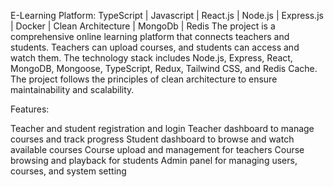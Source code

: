 E-Learning Platform: TypeScript | Javascript | React.js | Node.js | Express.js | Docker | Clean Architecture | MongoDb | Redis
The project is a comprehensive online learning platform that connects teachers and students.
Teachers can upload courses, and students can access and watch them. The technology stack includes Node.js, Express, React, MongoDB, Mongoose, TypeScript, Redux, Tailwind CSS, and Redis Cache.
The project follows the principles of clean architecture to ensure maintainability and scalability.

Features:

Teacher and student registration and login
Teacher dashboard to manage courses and track progress
Student dashboard to browse and watch available courses
Course upload and management for teachers
Course browsing and playback for students
Admin panel for managing users, courses, and system setting
